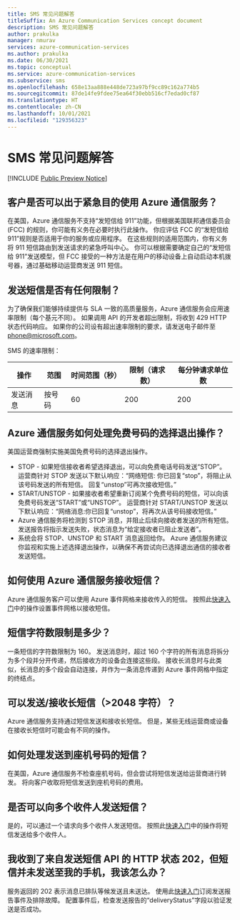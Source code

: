 ```yaml
---
title: SMS 常见问题解答
titleSuffix: An Azure Communication Services concept document
description: SMS 常见问题解答
author: prakulka
manager: nmurav
services: azure-communication-services
ms.author: prakulka
ms.date: 06/30/2021
ms.topic: conceptual
ms.service: azure-communication-services
ms.subservice: sms
ms.openlocfilehash: 658e13aa888e448de723a97bf9cc89c162a774b5
ms.sourcegitcommit: 87de14fe9fdee75ea64f30ebb516cf7edad0cf87
ms.translationtype: HT
ms.contentlocale: zh-CN
ms.lasthandoff: 10/01/2021
ms.locfileid: "129356323"
---
```

# <a name="sms-faq"></a>SMS 常见问题解答

[!INCLUDE [Public Preview Notice](../../includes/public-preview-include.md)]
## <a name="can-a-customer-use-azure-communication-services-for-emergency-purposes"></a>客户是否可以出于紧急目的使用 Azure 通信服务？

在美国，Azure 通信服务不支持“发短信给 911”功能，但根据美国联邦通信委员会 (FCC) 的规则，你可能有义务在必要时执行此操作。  你应评估 FCC 的“发短信给 911”规则是否适用于你的服务或应用程序。 在这些规则的适用范围内，你有义务将 911 短信路由到发送请求的紧急呼叫中心。 你可以根据需要确定自己的“发短信给 911”发送模型，但 FCC 接受的一种方法是在用户的移动设备上自动启动本机拨号器，通过基础移动运营商发送 911 短信。

## <a name="are-there-any-limits-on-sending-messages"></a>发送短信是否有任何限制？

为了确保我们能够持续提供与 SLA 一致的高质量服务，Azure 通信服务会应用速率限制（每个基元不同）。 如果调用 API 的开发者超出限制，将收到 429 HTTP 状态代码响应。 如果你的公司设有超出速率限制的要求，请发送电子邮件至 phone@microsoft.com。

SMS 的速率限制：

|操作|范围|时间范围（秒）| 限制（请求数） | 每分钟请求单位数|
|---------|-----|-------------|-------------------|-------------------------|
|发送消息|按号码|60|200|200|

## <a name="how-does-azure-communication-services-handle-opt-outs-for-toll-free-numbers"></a>Azure 通信服务如何处理免费号码的选择退出操作？

美国运营商强制实施美国免费号码的选择退出操作。
- STOP - 如果短信接收者希望选择退出，可以向免费电话号码发送“STOP”。 运营商针对 STOP 发送以下默认响应：“网络短信: 你已回复“stop”，将阻止从该号码发送的所有短信。 回复“unstop”可再次接收短信。”
- START/UNSTOP - 如果接收者希望重新订阅某个免费号码的短信，可以向该免费号码发送“START”或“UNSTOP”。 运营商针对 START/UNSTOP 发送以下默认响应：“网络消息:你已回复“unstop”，将再次从该号码接收短信。”
- Azure 通信服务将检测到 STOP 消息，并阻止后续向接收者发送的所有短信。 发送报告将指示发送失败，状态消息为“给定接收者已阻止发送者”。
- 系统会将 STOP、UNSTOP 和 START 消息返回给你。 Azure 通信服务建议你监视和实施上述选择退出操作，以确保不再尝试向已选择退出通信的接收者发送短信。

## <a name="how-can-i-receive-messages-using-azure-communication-services"></a>如何使用 Azure 通信服务接收短信？

Azure 通信服务客户可以使用 Azure 事件网格来接收传入的短信。 按照此[快速入门](../../quickstarts/telephony-sms/handle-sms-events.md)中的操作设置事件网格以接收短信。

## <a name="what-is-the-sms-character-limit"></a>短信字符数限制是多少？
一条短信的字符数限制为 160。 发送消息时，超过 160 个字符的所有消息将拆分为多个段并分开传递，然后接收方的设备会连接这些段。 接收长消息时与此类似，长消息的多个段会自动连接，并作为一条消息传递到 Azure 事件网格中指定的终结点。 

## <a name="can-i-sendreceive-long-messages-2048-chars"></a>可以发送/接收长短信（>2048 字符）？

Azure 通信服务支持通过短信发送和接收长短信。 但是，某些无线运营商或设备在接收长短信时可能会有不同的操作。

## <a name="how-are-messages-sent-to-landline-numbers-treated"></a>如何处理发送到座机号码的短信？

在美国，Azure 通信服务不检查座机号码，但会尝试将短信发送给运营商进行转发。 将向客户收取将短信发送到座机号码的费用。 

## <a name="can-i-send-messages-to-multiple-recipients"></a>是否可以向多个收件人发送短信？

是的，可以通过一个请求向多个收件人发送短信。 按照此[快速入门](../../quickstarts/telephony-sms/send.md?pivots=programming-language-csharp)中的操作将短信发送给多个收件人。

##  <a name="i-received-a-http-status-202-from-the-send-sms-api-but-the-sms-didnt-reach-my-phone-what-do-i-do-now"></a>我收到了来自发送短信 API 的 HTTP 状态 202，但短信并未发送至我的手机，我该怎么办？

服务返回的 202 表示消息已排队等候发送且未送达。 使用此[快速入门](../../quickstarts/telephony-sms/handle-sms-events.md)订阅发送报告事件及排除故障。 配置事件后，检查发送报告的“deliveryStatus”字段以验证发送是否成功。
